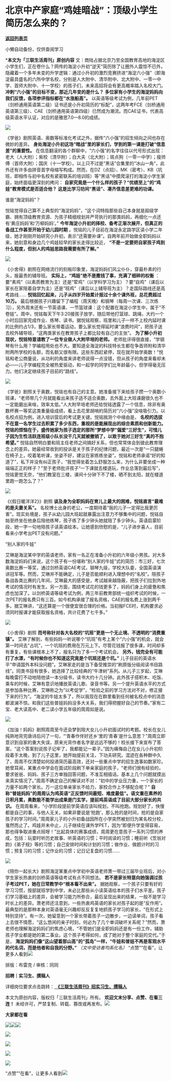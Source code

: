 # 北京中产家庭“鸡娃暗战”：顶级小学生简历怎么来的？

[**返回列表页**](/gzh/三联生活周刊)

小懒自动备份，仅供查阅学习

***本文为「三联生活周刊」原创内容**
文｜商陆占据北京乃至全国教育高地的海淀区小学生们，正在卷什么？网传的海淀小升初“逆天”简历除了让圈外人震惊不已外，隐藏着一个多年未变的升学逻辑：通过小升初的激烈竞赛挤进“海淀六小强”（即海淀最具盛名的六所中学名校，分别是人大附中、清华附中、北大附中、一零一中学、首师大附中、十一学校）的孩子们，未来高招将会有更高概率踏入名校大门。
**冲刺“六小强”的目标不变，那近几年变的是什么？** **多位家有小学生的海淀妈妈向我们反馈，各项参评指标都在“水涨船高”。**
以英语等级考试为例，几年前PET（剑桥通用英语第二级）证书还是小升初简历的“标配”，这两年考FCE（剑桥通用英语第三级）、CAE（剑桥通用英语第四级）已然成为潮流。而CAE证书，代表高级英语水平认证，对应的是雅思7.0—8.0的成绩。

![](https://mmbiz.qpic.cn/mmbiz_png/VkpaUkchBmWqEQGZlniarQbIKt20FNuktibPODr6zEDEEamZBTsB4Beb6dciaibicJmtRZwoTibBBodJ3ZqtSRBpyd1g/640?wx_fmt=png&from;=appmsg)

《学爸》剧照英语、奥数等标准化考试之外，据传“六小强”的招生倾向之间也存在微妙的差异。
**身处海淀小升初这场“暗战”里的家长们，学到的第一课是打破“信息差”的重要性。**
在信息翻滚的各个群聊中，“六小强”的名字往往以代号形式出现：老大（人大附）；紫校（清华附）；白大夫（北大附）；斑点狗（一零一中学）；瘦师傅（首师大附）；国庆（十一学校）。以上只不过是“黑话”合集里的“冰山一角”，此外还有许多由拼音首字母缩写构成。然而，在DZ（点招）、MK（密考）、KB（坑班，即相传与初中名校有紧密联系的培训班）等“黑话”中摸爬滚打的海淀小学生家庭，始终面临更深刻的拷问：
**自家究竟是一个什么样的孩子？“优绩至上”的“鸡娃”教育模式是否适合他？** **这是比学习坊间“黑话”、凑齐信息差更难的功课。**

谁是“海淀妈妈”？

悦铭觉得自己算不上典型的“海淀妈妈”，“这个词特指那些自己本身就是超级学霸、拥有顶级教育资源、为孩子精细规划并严苛执行的那类妈妈，再细化一点还有‘黄庄妈妈’和‘万柳妈妈’。”
**今年海淀小升初的择校、备考正渐次展开，但真正的备战工作甚至开始于幼儿园时期**
。悦铭的儿子目前在海淀永定路学区读小学二年级，她才刚刚开始研究小升初，表示“还需要补课”。自两年前开始做全职妈妈以来，她刻意和身边几个鸡娃较早的家长走得比较近，
**“不是一定要把自家孩子鸡到什么程度，但别人的鸡娃思路我需要有所了解。”**

![](https://mmbiz.qpic.cn/mmbiz_png/VkpaUkchBmWqEQGZlniarQbIKt20FNuktGXedysUmT76D0l29vcZIE07BqwsXgEqduMa98rBzUibO5dNhMbAvs2g/640?wx_fmt=png&from;=appmsg)

《小舍得》剧照在网络流行的刻板印象里，海淀妈妈们风尘仆仆，穿最朴素的行头，报最贵的辅导班。 **实际上，“鸡娃”绝不是撒钱了事，充满了细碎的权衡**
：要“素鸡”（以素质教育为主）还是“荤鸡”（以学科学习为主）？要“自鸡”（课后以家长在家陪着自学为主）还是“班鸡”（课后以上辅导班为主）？走国际路线还是高考路线……
**悦铭回忆起来，儿子从四岁开始累计报过十余个课外班，总花费超过10万。**
最后根据孩子兴趣留下了编程（周天晚）和钢琴（每周一次课、三次练习），另外周末还有一节英语课、一节篮球课：这个配置在海淀小学生中，属于“不卷娃”。周中，悦铭每天下午3:20接孩子放学，随后带他打篮球、跳绳，大约一个小时后回家完成作业、练琴、读书。据悦铭观察，班里和儿子一样不上校内延时课的比例约占1/3，要么家长带着运动，要么家长觉得延时课“浪费时间”，把孩子送去校外辅导班，“这两类家长在教育孩子上都比较有自己的主张”。
**为了解小升初现状，悦铭特意请教了一位专业做人大附早培的老师。**
老师批评得很直接，“学钢琴有什么用？学编程用处也不大。要知道全海淀的科技特长生都在争首师附和清华附两所学校的名额，而名额又很有限。这些东西赶紧停，现在就开始学奥数！”悦铭和老公商量说，从功利的角度来讲老师说得一点没错，但从孩子的角度来看却未必——儿子学编程完全被热爱驱动，和一起学的同学们比年龄最小，但学得毫无压力。他们决定继续孩子目前的“路线”。

![](https://mmbiz.qpic.cn/mmbiz_png/VkpaUkchBmWqEQGZlniarQbIKt20FNuktIbT1nYpFSZtAmOiaGESibIeggc5QES0SibBfswficCoWouiaFMiaf5cvrXlw/640?wx_fmt=png&from;=appmsg)

《学爸》剧照关于奥数，悦铭也有自己的主意。她准备接下来给孩子攒一个奥数小班课，“老师带几个月就能看出来孩子适不适合奥数，去外面上大班课磨很久也不一定能磨出来啥，效率太低。”人大附早培老师还给悦铭透露了一个信息，除非有奥数杯赛一等奖这类重量级成绩，看上去花里胡哨的简历对“六小强”没啥吸引力。以名校点招为例，进入培训营后的考试更关键。悦铭揣测个中缘由是，
**名校的选拔不在意一名学生过去积累了多少东西，重视的是能展现出的综合素质和创新能力。**
**悦铭的烦恼在于，盛传她家为孩子选定的那所“梦想中学”偏爱“三好生”，可惜儿子因为生性活跃连班级小队长没干几天就被撤销了，以致于她对三好生“真的不抱希望。”**
悦铭自然明白要和班主任老师之间搞好关系，但也常常体会到彼此教育理念上的差异。她最经常收到的投诉是关于孩子的纪律问题，最近一次是“一只腿蜷在椅子上，咬着笔听课，坐姿不好，建议在家练练坐姿”。悦铭和老师承诺“好的知道了”，私下并没有纠正孩子，“我觉得坐着怎么舒服怎么来，为什么非要坐成一种端端正正的样子？”至于老师批评孩子“一下课就去楼道玩，作业总落到最后写”，悦铭更觉无奈，“他们教室在三楼，课间十分钟下不了楼，晒不到太阳，就在楼道里跑一跑怎么了？”

![](https://mmbiz.qpic.cn/mmbiz_png/VkpaUkchBmWqEQGZlniarQbIKt20FNuktQKicZTIGzibYL5mPMCAteqDIFh3FsdzXC1OE25uZ99dB2eFd3G8ZE61Q/640?wx_fmt=png&from;=appmsg)

《《假日暖洋洋2》》剧照 **谈及身为全职妈妈在育儿上最大的困难，悦铭直言“最难的是夫妻关系”。**
名校博士出身的老公，一度期待着“我的儿子一定得比我更厉害”。现实处境是，孩子从幼儿园大班起就暴露出注意力不够集中的问题，悦铭自始至终坐在他身后陪他练琴，孩子练了多少钟头她就陪了多少钟头。英语启蒙阶段，她一字一句地陪孩子读英语绘本。让她感到欣慰的是，“儿子进步喜人，目前看来小学考出PET没有问题。”

“别人家的牛娃”

艾琳是海淀某中学的英语老师，家有一名正在准备小升初的六年级小男孩。对大多数海淀妈妈们来说，这个孩子有一份堪称“别人家的牛娃”式的简历：市三好，七次奥数比赛一等奖，通过剑桥英语CAE考试，钢琴九级，学校大队委，全国英语演讲冠军等。然而，艾琳并不能确定，儿子是否能顺利进入理想中的“名校”。陪孩子备战各类比赛的几年间，艾琳最大的感受是，考试越来越隐蔽，把孩子们拉到外地考试的情况时有发生。另一方面，围绕考试花的钱更多了，妈妈们身上的疲惫和焦虑也加深了。以剑桥英语等级考试为例，两三年前教育部统一组织考试的时候，一次PET的报名费只有三百。如今机构承接了报名资格，CAE的报名费上涨到两千多。据艾琳讲，“这还算是一个很便宜很合理的价格。当初报FCE时，机构要求必须同时报课才能获取报名资格，共计花费了七千多。”

![](https://mmbiz.qpic.cn/mmbiz_jpg/VkpaUkchBmWqEQGZlniarQbIKt20FNukt8GgBLQo6plOJOF032ffBGibQarYcPibKg9AQwtOGxus1oJiaicuoQLaVLA/640?wx_fmt=jpeg&from;=appmsg)

《小舍得》剧照 **而号称针对各大名校的“坑班”更是一个无止境、不透明的“消费重镇”。**
艾琳了解到，有些妈妈一听说哪个“坑班”有考上某个“六小强”的机会，就会第一时间去“占坑”，一个坑班的费用在万元上下。尽管花钱报了很多课，时间却多有重复，有些课根本上不了，报名只为了多一个考试机会。
**另外，钱完全有可能打了水漂，“有时候你也不知道这究竟是个坑班还是个坑。”**
儿子目前的英语水平“申请国外本科没问题”。艾琳家走的是当下备受推崇的“刷原版分级阅读书目路线”。同类书目有很多，她选择了比较经典的“牛津树”系列。从儿子三岁起，艾琳每晚雷打不动地陪他读一本分级书，读书大约十几分钟。此外孩子搭积木、吃饭、乘车的时候，艾琳有意识地播放英语儿歌、录音书等。另一个提升英语水平的方式是参加各种比赛，艾琳称之为“以考促学”，“检验之前的学习方法对不对，修正接下来的行为”。“海淀的牛娃太多了，所以我现在在群里看到任何被名校点中的消息都波澜不惊。和我们这些普娃妈妈没多大关系，我们得把握好自己的节奏。”家有二宝、老大读高中、老二读小学五年级的周周如是说。

![](https://mmbiz.qpic.cn/mmbiz_jpg/VkpaUkchBmWqEQGZlniarQbIKt20FNuktqVLNFz72SGOfocX9ppA9zwgibsfLngibuEgnLUcPibaz63kibxmTsjl7pA/640?wx_fmt=jpeg&from;=appmsg)

《加油！妈妈》剧照周周至今还会梦到陪大女儿小升初面试时的考题。校长在女儿纯熟地背完唐诗后问了一句，“‘青春作伴好还乡’里的‘青春’是什么意思？”周周立即意识到自家的重大失误，原来光背作者名字是远远不够的！校长接下来宣布了答案，“这个答案别说孩子记牢了，我都能记一辈子。”因为痛悔自己在女儿小升初阶段着手太晚，到了儿子这里，她开始提前关注，下功夫研究。混迹在各种群中久了，周周不仅清楚如何投递简历最高效，还对一些重点中学的招生逸事如数家珍。她曾耳闻，某重点中学会在面试阶段刷下单亲家庭的孩子，“老师们很有经验的，要求爸爸、妈妈、孩子三方单独回答问题，不准互相插话。基本上几个问题就摸出来真实情况了。”周周不确定自己的解读对不对：“初中的学业压力重，一个家长的力量不如两个家长。万一这位单亲家长不给力，家校合作上不够配合呢？”
**自称“普娃妈妈”的周周认为鸡英语“正反馈时间最短、难度最低”。语文重在素养的日积月累，奥数能不能学出成果是门玄学，提前鸡英语成了目前大部分家长的共识。**
在周周看来，“小学阶段提前学英语应该叫规划，不叫抢跑。规划好了，快慢都是自己的事，与他人无关。如果非要说是‘抢跑’，那么抢的是时间，抢的是自家孩子的学习时间。”周周家儿子的小升初备战因所在小学突然被划归为某名校分校，戛然而止了。鸡娃并未中止，儿子继续在课外学PET，因为“即便升学变得容易，那也得争取进重点班呀！”比起具体的赛事成绩，周周更在意孩子一系列习惯的养成，包括：玩耍时听历史故事、听英语的习惯；平时阅读的习惯；睡前听《笠翁对韵》《弟子规》等的习惯；自己安排时间和计划的习惯；做作业、做题计时的习惯；预复习的习惯；记作业的习惯；记日记复盘的习惯……

![](https://mmbiz.qpic.cn/mmbiz_jpg/VkpaUkchBmWqEQGZlniarQbIKt20FNuktqlvV7upbTB9UzXPAjpQB20k8le7b1qv9MaPLa2MMkP7182JVW02iaxg/640?wx_fmt=jpeg&from;=appmsg)

《陪你一起长大》剧照海淀某重点中学初中英语老师萧一带过三届毕业班后，对小学生家长热衷的剑桥英语等级考试有点不同想法。
**若不是家长特意向她强调过孩子考过PET，她在日常教学中“根本看不出来”。**
据她观察，一个孩子只要有好的学习习惯，按部就班学到中学，未必比那些从小读英语绘本的孩子们水平差。孩子们学习基础上的差异，会被学习能力所弥合，最后呈现出来的结果，一般不是学习时长上的差异。萧老师还注意到，一些热衷鸡英语的家长对孩子起的是“反作用”。最典型的是那种本身对英语毫无兴趣却反反复复地抓孩子学习的家长，“在形式上特别坚持”。有一次，她留意到一个家长带着孩子一边散步，一边读单词，孩子看上去很不情愿，“这么悠闲的亲子时刻，何必为了几个单词破坏关系呢？”然而，萧老师也理解海淀妈妈们的焦虑心境，“不管她们是全职妈妈还是有一份工作，辅助孩子学业都是她的第二事业。这个孩子考得如何，成了她对于整个家庭的交代。”于是，
**海淀妈妈们像“这山望着那山高”的“孤岛”一样，“牛娃和普娃不再是客观水平的代名词，而是他者和自我的分野。”** _（文中受访者均系化名）_
“点赞”“在看”，让更多人看到![](https://mmbiz.qpic.cn/mmbiz_gif/c2Sib3Mp7pON9hkSZwdTibRHNZSMPyiapUCHJwlyoZVBC3SfmPmF0VKjkm3NiaToQloHFJ6icyicqZnqgXp6pSQJt5gg/640?wx_fmt=gif&from;=appmsg&wxfrom;=5&wx;_lazy=1&tp;=wxpic)  
  
  
  
  
  

排版：布雷克 / 审核：同同

  
 **招聘｜实习生、撰稿人**  

详细岗位要求点击跳转：[
**《三联生活周刊》招实习生、撰稿人**](http://mp.weixin.qq.com/s?__biz=MTc5MTU3NTYyMQ==&mid=2651136871&idx=3&sn=f1c0777fe9d31881e5dfca68ebc2937f&chksm=5907324d6e70bb5b3546dfe1c7b31b5fe05664bebbf36356ba9a1a352e0678444cad62875ad4&scene=21#wechat_redirect)

本文为原创内容，版权归「三联生活周刊」所有。 **欢迎文末分享、点赞、在看三连！**
未经许可，严禁复制、转载、篡改或再发布。![](https://mmbiz.qpic.cn/sz_mmbiz_png/Gg7Qtoh7Aic9ZTmAdCc80b4nD7xicgPt863QWU7oNswDx19XrjfTtSl8QwatY2EEZGuNd1WRRiapDZjcDhTnNYmBg/640?wx_fmt=other&wxfrom;=5&wx;_lazy=1&wx;_co=1&retryload;=1&tp;=webp)

 **大家都在看**

  

[![](https://mmbiz.qpic.cn/mmbiz_png/c2Sib3Mp7pOMy2tU8GGczbfX8lMABromNrSp9dT8ib4P1eTibZSftOd9CHptH1mVJmw0iaCsYsOjPumxRrHMZvsfPg/640?wx_fmt=png&from;=appmsg&wxfrom;=5&wx;_lazy=1&wx;_co=1&tp;=wxpic)](http://mp.weixin.qq.com/s?__biz=MTc5MTU3NTYyMQ==&mid=2651354567&idx=1&sn=fc8d4d2fcd9c0d0fabf54efc0170f618&chksm=590a64ed6e7dedfb2e5a0ae194109f428a440587d35d8dd1e9a8fc03dcfd6c9bbd3821d3676f&scene=21#wechat_redirect)[![](https://mmbiz.qpic.cn/mmbiz_png/c2Sib3Mp7pOPcicg9AkUsSv1S0nR1GZebwR42ADRudh2NiaVQ02dfCXAymxibI5sJQbZOpw9qXia8JlRuIZ8DBN8ZsA/640?wx_fmt=png&from;=appmsg&wxfrom;=5&wx;_lazy=1&wx;_co=1&tp;=wxpic)](http://mp.weixin.qq.com/s?__biz=MTc5MTU3NTYyMQ==&mid=2651358079&idx=2&sn=05efa30ce0fc3a0b63cc86fb2cc53e5f&chksm=590a92556e7d1b438b9df73ac2edc5cf949f61296179a785a0c3fe4bef88934884ae9a2f38bf&scene=21#wechat_redirect)[![](https://mmbiz.qpic.cn/mmbiz_jpg/c2Sib3Mp7pOM8Bl50TwicxATKk2sq365ZBwPmJh5DLn1UsXq5INDdEBL9IPxEjiciarP3txUkGXcBblmjwicyjUfiapg/640?wx_fmt=jpeg&from;=appmsg&wxfrom;=5&wx;_lazy=1&wx;_co=1&tp;=wxpic)](http://mp.weixin.qq.com/s?__biz=MTc5MTU3NTYyMQ==&mid=2651358587&idx=2&sn=c5514a0cf653954804d9a6c8ff134a0d&chksm=590a94516e7d1d476fc286e99982bf966b17a1a737592082948a7611edf3c865f1b7b3c68a63&scene=21#wechat_redirect)

[![](https://mmbiz.qpic.cn/mmbiz_jpg/c2Sib3Mp7pOM8Bl50TwicxATKk2sq365ZBvCEn5okL24tEWvwWRj1BqUN5kqslFXmURLpmB2fclH7X1dWvJe0XgQ/640?wx_fmt=jpeg&from;=appmsg&wxfrom;=5&wx;_lazy=1&wx;_co=1&tp;=wxpic)](http://mp.weixin.qq.com/s?__biz=MTc5MTU3NTYyMQ==&mid=2651358723&idx=2&sn=c3f85f40d17f5f923842a394cd5884a9&chksm=590a97296e7d1e3fe6e882476a5b1d66feb65bca3dccca286a5e831bcc40f06e411c054b2204&scene=21#wechat_redirect)

  
![](https://mmbiz.qpic.cn/sz_mmbiz_png/Gg7Qtoh7Aic9ZTmAdCc80b4nD7xicgPt86k1kgpU51hWCHjV92ryhVW35PLCvLhxLw9XDhXjgeDyZhHSx5EbRcfg/640?wx_fmt=other&wxfrom;=5&wx;_lazy=1&wx;_co=1&retryload;=1&tp;=webp)  

[![](https://mmbiz.qpic.cn/mmbiz_jpg/c2Sib3Mp7pOMayvgyu7ogBkibj0u61X1bgR1Y0MyjyWF4C8ibuiaQHGicDc79siaXDoNn3COjwiajCL9tIdicd3cj2iaN4Q/640?wx_fmt=jpeg&wxfrom;=5&wx;_lazy=1&wx;_co=1&tp;=wxpic)]()

[![](https://mmbiz.qpic.cn/mmbiz_jpg/c2Sib3Mp7pOPRRic6R8dvynVQIgxSP5Y1PMRSGibdkjX8eia7nOBAGicP9lNQAIGDOMiciaDCKsNXYr13Owv2CbpP4H3w/640?wx_fmt=jpeg&wxfrom;=5&wx;_lazy=1&wx;_co=1&tp;=wxpic)]()

  
  
“点赞”“在看”，让更多人看到![](https://mmbiz.qpic.cn/mmbiz_gif/c2Sib3Mp7pON9hkSZwdTibRHNZSMPyiapUCHJwlyoZVBC3SfmPmF0VKjkm3NiaToQloHFJ6icyicqZnqgXp6pSQJt5gg/640?wx_fmt=gif&from;=appmsg&wxfrom;=5&wx;_lazy=1&tp;=wxpic)

